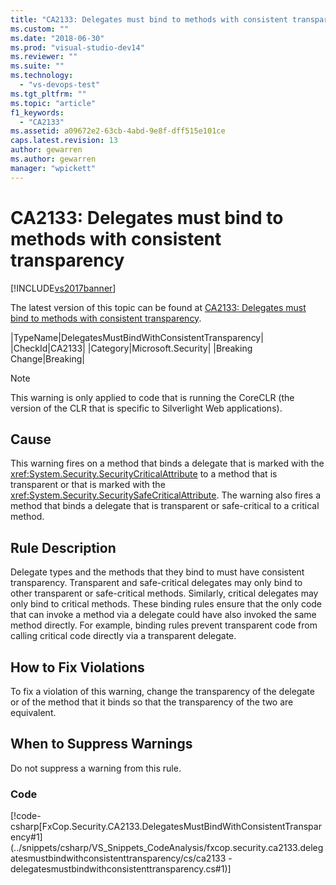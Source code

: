 ```yaml
---
title: "CA2133: Delegates must bind to methods with consistent transparency | Microsoft Docs"
ms.custom: ""
ms.date: "2018-06-30"
ms.prod: "visual-studio-dev14"
ms.reviewer: ""
ms.suite: ""
ms.technology:
  - "vs-devops-test"
ms.tgt_pltfrm: ""
ms.topic: "article"
f1_keywords:
  - "CA2133"
ms.assetid: a09672e2-63cb-4abd-9e8f-dff515e101ce
caps.latest.revision: 13
author: gewarren
ms.author: gewarren
manager: "wpickett"
---
```

# CA2133: Delegates must bind to methods with consistent transparency
[!INCLUDE[vs2017banner](../includes/vs2017banner.md)]

The latest version of this topic can be found at [CA2133: Delegates must bind to methods with consistent transparency](https://docs.microsoft.com/visualstudio/code-quality/ca2133-delegates-must-bind-to-methods-with-consistent-transparency).

|TypeName|DelegatesMustBindWithConsistentTransparency|
|CheckId|CA2133|
|Category|Microsoft.Security|
|Breaking Change|Breaking|

> [!NOTE]
>  This warning is only applied to code that is running the CoreCLR (the version of the CLR that is specific to Silverlight Web applications).

## Cause
 This warning fires on a method that binds a delegate that is marked with the <xref:System.Security.SecurityCriticalAttribute> to a method that is transparent or that is marked with the <xref:System.Security.SecuritySafeCriticalAttribute>. The warning also fires a method that binds a delegate that is transparent or safe-critical to a critical method.

## Rule Description
 Delegate types and the methods that they bind to must have consistent transparency. Transparent and safe-critical delegates may only bind to other transparent or safe-critical methods. Similarly, critical delegates may only bind to critical methods. These binding rules ensure that the only code that can invoke a method via a delegate could have also invoked the same method directly. For example, binding rules prevent transparent code from calling critical code directly via a transparent delegate.

## How to Fix Violations
 To fix a violation of this warning, change the transparency of the delegate or of the method that it binds so that the transparency of the two are equivalent.

## When to Suppress Warnings
 Do not suppress a warning from this rule.

### Code
 [!code-csharp[FxCop.Security.CA2133.DelegatesMustBindWithConsistentTransparency#1](../snippets/csharp/VS_Snippets_CodeAnalysis/fxcop.security.ca2133.delegatesmustbindwithconsistenttransparency/cs/ca2133 - delegatesmustbindwithconsistenttransparency.cs#1)]



